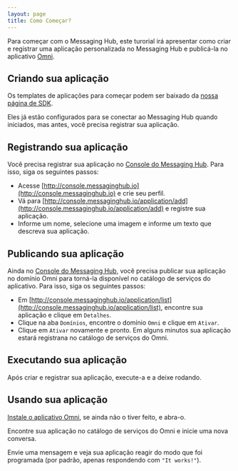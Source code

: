 ```yaml
---
layout: page
title: Como Começar?
---
```

Para começar com o Messaging Hub, este turorial irá apresentar como criar e registrar uma aplicação personalizada no Messaging Hub e publicá-la no aplicativo [Omni](http://www.omnisms.com.br/webtools/).

## Criando sua aplicação

Os templates de aplicações para começar podem ser baixado da [nossa página de SDK](../sdks).

Eles já estão configurados para se conectar ao Messaging Hub quando iniciados, mas antes, você precisa registrar sua aplicação.

## Registrando sua aplicação

Você precisa registrar sua aplicação no [Console do Messaging Hub](http://console.messaginghub.io).
Para isso, siga os seguintes passos:

- Acesse [http://console.messaginghub.io](http://console.messaginghub.io) e crie seu perfil.
- Vá para [http://console.messaginghub.io/application/add](http://console.messaginghub.io/application/add) e registre sua aplicação.
- Informe um nome, selecione uma imagem e informe um texto que descreva sua aplicação.

## Publicando sua aplicação

Ainda no [Console do Messaging Hub](http://console.messaginghub.io), você precisa publicar sua aplicação no domínio Omni para torná-la disponível no catálogo de serviços do aplicativo.
Para isso, siga os seguintes passos:

- Em [http://console.messaginghub.io/application/list](http://console.messaginghub.io/application/list), encontre sua aplicação e clique em `Detalhes`.
- Clique na aba `Domínios`, encontre o domínio `Omni` e clique em `Ativar`.
- Clique em `Ativar` novamente e pronto. Em alguns minutos sua aplicação estará registrana no catálogo de serviços do Omni.

## Executando sua aplicação

Após criar e registrar sua aplicação, execute-a e a deixe rodando. 

## Usando sua aplicação

[Instale o aplicativo Omni](https://play.google.com/store/apps/details?id=net.take.omni), se ainda não o tiver feito, e abra-o.

Encontre sua aplicação no catálogo de serviços do Omni e inicie uma nova conversa.

Envie uma mensagem e veja sua aplicação reagir do modo que foi programada (por padrão, apenas respondendo com `"It works!"`).